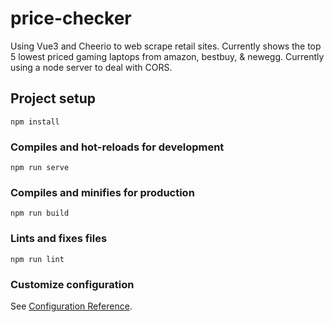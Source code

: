 # price-checker
Using Vue3 and Cheerio to web scrape retail sites. Currently shows the top 5 lowest priced gaming laptops from amazon, bestbuy, & newegg. Currently using a node server to deal with CORS.
## Project setup
```
npm install
```

### Compiles and hot-reloads for development
```
npm run serve
```

### Compiles and minifies for production
```
npm run build
```

### Lints and fixes files
```
npm run lint
```

### Customize configuration
See [Configuration Reference](https://cli.vuejs.org/config/).
